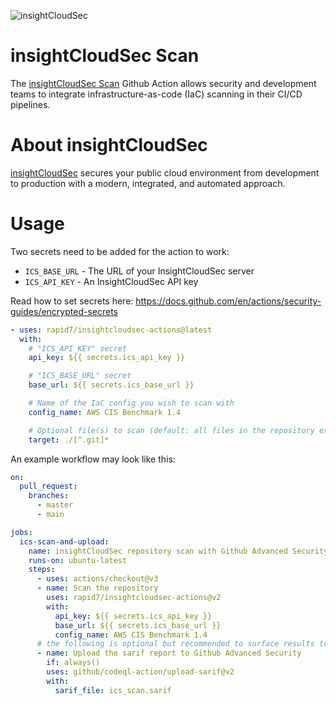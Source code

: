 ![insightCloudSec](https://www.rapid7.com/globalassets/_logos/png/insightcloudsec-b-c.png)
# insightCloudSec Scan
The [insightCloudSec Scan](https://docs.divvycloud.com/docs/iac-cli-scanning-tool) Github Action allows security and development teams to integrate infrastructure-as-code (IaC) scanning in their CI/CD pipelines.

# About insightCloudSec
[insightCloudSec](https://www.rapid7.com/products/insightcloudsec/) secures your public cloud environment from development to production with a modern, integrated, and automated approach. 

# Usage
Two secrets need to be added for the action to work:
- `ICS_BASE_URL` - The URL of your InsightCloudSec server
- `ICS_API_KEY` - An InsightCloudSec API key

Read how to set secrets here: https://docs.github.com/en/actions/security-guides/encrypted-secrets

```yaml
- uses: rapid7/insightcloudsec-actions@latest
  with:
    # "ICS_API_KEY" secret
    api_key: ${{ secrets.ics_api_key }}

    # "ICS_BASE_URL" secret
    base_url: ${{ secrets.ics_base_url }}

    # Name of the IaC config you wish to scan with
    config_name: AWS CIS Benchmark 1.4

    # Optional file(s) to scan (default: all files in the repository excluding the .git/ directory)
    target: ./[^.git]*
```

An example workflow may look like this:
```yaml
on:
  pull_request:
    branches:
      - master
      - main

jobs:
  ics-scan-and-upload:
    name: insightCloudSec repository scan with Github Advanced Security
    runs-on: ubuntu-latest
    steps:
      - uses: actions/checkout@v3
      - name: Scan the repository
        uses: rapid7/insightcloudsec-actions@v2
        with:
          api_key: ${{ secrets.ics_api_key }}
          base_url: ${{ secrets.ics_base_url }}
          config_name: AWS CIS Benchmark 1.4
      # the following is optional but recommended to surface results to Github Advanced Security
      - name: Upload the sarif report to Github Advanced Security
        if: always()
        uses: github/codeql-action/upload-sarif@v2
        with:
          sarif_file: ics_scan.sarif
```
